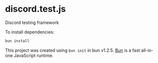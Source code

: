 # discord.test.js

Discord testing framework

To install dependencies:

```bash
bun install
```

This project was created using `bun init` in bun v1.2.5. [Bun](https://bun.sh) is a fast all-in-one JavaScript runtime.
